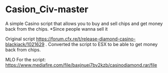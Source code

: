 # Casion_Civ-master
A simple Casino script that allows you to buy and sell chips and get money back from the chips. *Since people wanna sell it 

Original script https://forum.cfx.re/t/release-diamond-casino-blackjack/1021629 . Converted the script to ESX to be able to get money back from chips.

MLO For the script: https://www.mediafire.com/file/baxjnuei7bv2kzb/casinodiamond.rar/file
